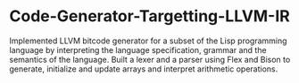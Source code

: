 # Code-Generator-Targetting-LLVM-IR
Implemented LLVM bitcode generator for a subset of the Lisp programming language by interpreting the language specification, grammar and the semantics of the language. Built a lexer and a parser using Flex and Bison to generate, initialize and update arrays and interpret arithmetic operations.
